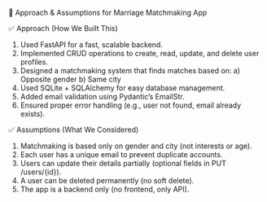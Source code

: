 📌 Approach & Assumptions for Marriage Matchmaking App

✅ Approach (How We Built This)

1. Used FastAPI for a fast, scalable backend.
2. Implemented CRUD operations to create, read, update, and delete user profiles.
3. Designed a matchmaking system that finds matches based on:
 a) Opposite gender
 b) Same city
4. Used SQLite + SQLAlchemy for easy database management.
5. Added email validation using Pydantic’s EmailStr.
6. Ensured proper error handling (e.g., user not found, email already exists).


✅ Assumptions (What We Considered)

1. Matchmaking is based only on gender and city (not interests or age).
2. Each user has a unique email to prevent duplicate accounts.
3. Users can update their details partially (optional fields in PUT /users/{id}).
4. A user can be deleted permanently (no soft delete).
5. The app is a backend only (no frontend, only API).
